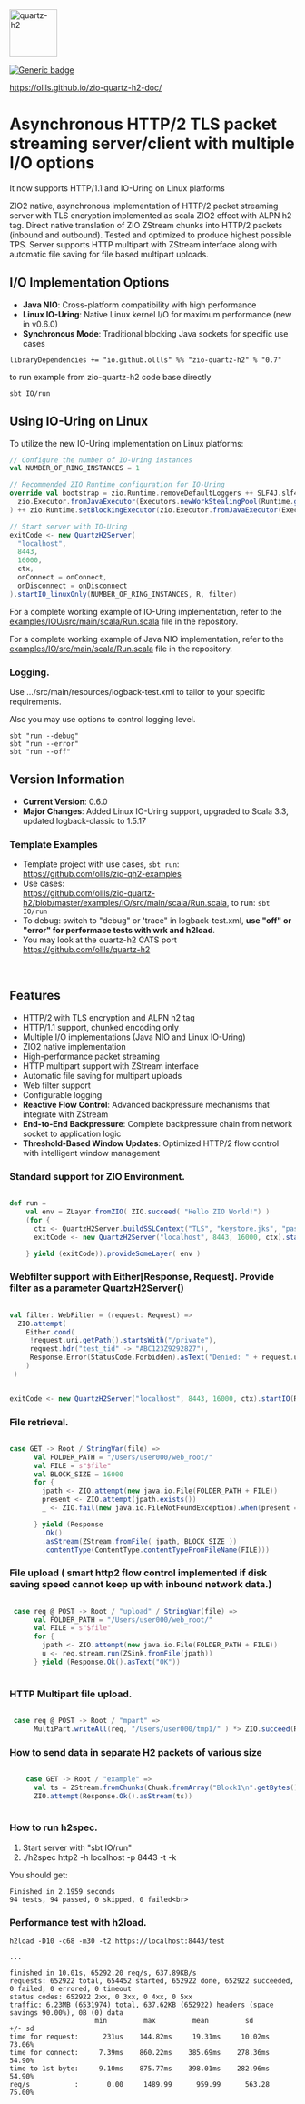 <img src="quartz-h2.jpeg" width="84" title="quartz-h2"/>

[![Generic badge](https://img.shields.io/badge/zio--quartz--h2-0.7-blue)](https://repo1.maven.org/maven2/io/github/ollls/zio-quartz-h2_3/0.7)

https://ollls.github.io/zio-quartz-h2-doc/

# Asynchronous HTTP/2 TLS packet streaming server/client with multiple I/O options
It now supports HTTP/1.1 and IO-Uring on Linux platforms

ZIO2 native, asynchronous implementation of HTTP/2 packet streaming server with TLS encryption implemented as scala ZIO2 effect with ALPN h2 tag. Direct native translation of ZIO ZStream chunks into HTTP/2 packets (inbound and outbound). Tested and optimized to produce highest possible TPS. Server supports HTTP multipart with ZStream interface along with automatic file saving for file based multipart uploads.

## I/O Implementation Options

- **Java NIO**: Cross-platform compatibility with high performance
- **Linux IO-Uring**: Native Linux kernel I/O for maximum performance (new in v0.6.0)
- **Synchronous Mode**: Traditional blocking Java sockets for specific use cases

``` 
libraryDependencies += "io.github.ollls" %% "zio-quartz-h2" % "0.7"
```

to run example from zio-quartz-h2 code base directly

```
sbt IO/run
```

## Using IO-Uring on Linux

To utilize the new IO-Uring implementation on Linux platforms:

```scala
// Configure the number of IO-Uring instances
val NUMBER_OF_RING_INSTANCES = 1

// Recommended ZIO Runtime configuration for IO-Uring
override val bootstrap = zio.Runtime.removeDefaultLoggers ++ SLF4J.slf4j ++ zio.Runtime.setExecutor(
  zio.Executor.fromJavaExecutor(Executors.newWorkStealingPool(Runtime.getRuntime().availableProcessors() - NUMBER_OF_RING_INSTANCES))
) ++ zio.Runtime.setBlockingExecutor(zio.Executor.fromJavaExecutor(Executors.newCachedThreadPool()))

// Start server with IO-Uring
exitCode <- new QuartzH2Server(
  "localhost",
  8443,
  16000,
  ctx,
  onConnect = onConnect,
  onDisconnect = onDisconnect
).startIO_linuxOnly(NUMBER_OF_RING_INSTANCES, R, filter)
```

For a complete working example of IO-Uring implementation, refer to the [examples/IOU/src/main/scala/Run.scala](https://github.com/ollls/zio-quartz-h2/blob/master/examples/IOU/src/main/scala/Run.scala) file in the repository.

For a complete working example of Java NIO implementation, refer to the [examples/IO/src/main/scala/Run.scala](https://github.com/ollls/zio-quartz-h2/blob/master/examples/IO/src/main/scala/Run.scala) file in the repository.


### Logging.

Use .../src/main/resources/logback-test.xml to tailor to your specific requirements.

Also you may use options to control logging level.
```
sbt "run --debug"
sbt "run --error"
sbt "run --off"
```

## Version Information

- **Current Version**: 0.6.0
- **Major Changes**: Added Linux IO-Uring support, upgraded to Scala 3.3, updated logback-classic to 1.5.17

### Template Examples
* Template project with use cases, `sbt run`:<br>https://github.com/ollls/zio-qh2-examples
* Use cases:<br> https://github.com/ollls/zio-quartz-h2/blob/master/examples/IO/src/main/scala/Run.scala, to run: `sbt IO/run`
* To debug: switch to "debug" or 'trace" in logback-test.xml, **use "off" or "error" for performace tests with wrk and h2load**. 
* You may look at the quartz-h2 CATS port https://github.com/ollls/quartz-h2
<br>

## Features

- HTTP/2 with TLS encryption and ALPN h2 tag
- HTTP/1.1 support, chunked encoding only
- Multiple I/O implementations (Java NIO and Linux IO-Uring)
- ZIO2 native implementation
- High-performance packet streaming
- HTTP multipart support with ZStream interface
- Automatic file saving for multipart uploads
- Web filter support
- Configurable logging
- **Reactive Flow Control**: Advanced backpressure mechanisms that integrate with ZStream
- **End-to-End Backpressure**: Complete backpressure chain from network socket to application logic
- **Threshold-Based Window Updates**: Optimized HTTP/2 flow control with intelligent window management

### Standard support for ZIO Environment.

```scala

def run =
    val env = ZLayer.fromZIO( ZIO.succeed( "Hello ZIO World!") )
    (for {
      ctx <- QuartzH2Server.buildSSLContext("TLS", "keystore.jks", "password")
      exitCode <- new QuartzH2Server("localhost", 8443, 16000, ctx).startIO(R, filter, sync = false)

    } yield (exitCode)).provideSomeLayer( env )

```

### Webfilter support with Either[Response, Request]. Provide filter as a parameter QuartzH2Server()

```scala

val filter: WebFilter = (request: Request) =>
  ZIO.attempt(
    Either.cond(
     !request.uri.getPath().startsWith("/private"),
     request.hdr("test_tid" -> "ABC123Z9292827"),
     Response.Error(StatusCode.Forbidden).asText("Denied: " + request.uri.getPath())
    )
 )    
```

```scala

exitCode <- new QuartzH2Server("localhost", 8443, 16000, ctx).startIO(R, filter, sync = false)

```

### File retrieval.

```scala 

case GET -> Root / StringVar(file) =>
      val FOLDER_PATH = "/Users/user000/web_root/"
      val FILE = s"$file"
      val BLOCK_SIZE = 16000
      for {
        jpath <- ZIO.attempt(new java.io.File(FOLDER_PATH + FILE))
        present <- ZIO.attempt(jpath.exists())
        _ <- ZIO.fail(new java.io.FileNotFoundException).when(present == false)

      } yield (Response
        .Ok()
        .asStream(ZStream.fromFile( jpath, BLOCK_SIZE ))
        .contentType(ContentType.contentTypeFromFileName(FILE)))

```

### File upload ( smart http2 flow control implemented if disk saving speed cannot keep up with inbound network data.) 

```scala 

 case req @ POST -> Root / "upload" / StringVar(file) =>
      val FOLDER_PATH = "/Users/user000/web_root/"
      val FILE = s"$file"
      for {
        jpath <- ZIO.attempt(new java.io.File(FOLDER_PATH + FILE))
        u <- req.stream.run(ZSink.fromFile(jpath))
      } yield (Response.Ok().asText("OK"))
        
```        
### HTTP Multipart file upload.

```scala

 case req @ POST -> Root / "mpart" =>
      MultiPart.writeAll(req, "/Users/user000/tmp1/" ) *> ZIO.succeed(Response.Ok())

```

### How to send data in separate H2 packets of various size

```scala 

    case GET -> Root / "example" =>
      val ts = ZStream.fromChunks(Chunk.fromArray("Block1\n".getBytes()), Chunk.fromArray("Block22\n".getBytes()))
      ZIO.attempt(Response.Ok().asStream(ts))
      
````      

### How to run h2spec.

1. Start server with "sbt IO/run"<br>
2. ./h2spec http2 -h localhost -p 8443 -t -k<br>

You should get:
```
Finished in 2.1959 seconds
94 tests, 94 passed, 0 skipped, 0 failed<br>
```
### Performance test with h2load.

```
h2load -D10 -c68 -m30 -t2 https://localhost:8443/test

...

finished in 10.01s, 65292.20 req/s, 637.89KB/s
requests: 652922 total, 654452 started, 652922 done, 652922 succeeded, 0 failed, 0 errored, 0 timeout
status codes: 652922 2xx, 0 3xx, 0 4xx, 0 5xx
traffic: 6.23MB (6531974) total, 637.62KB (652922) headers (space savings 90.00%), 0B (0) data
                     min         max         mean         sd        +/- sd
time for request:      231us    144.82ms     19.31ms     10.02ms    73.06%
time for connect:     7.39ms    860.22ms    385.69ms    278.36ms    54.90%
time to 1st byte:     9.10ms    875.77ms    398.01ms    282.96ms    54.90%
req/s           :       0.00     1489.99      959.99      563.28    75.00%
